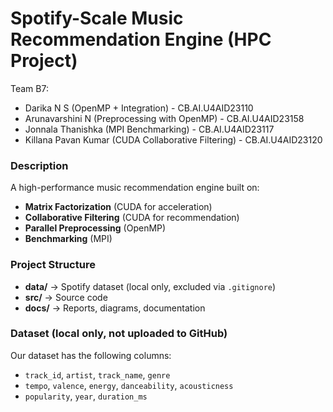 # Spotify-Scale Music Recommendation Engine (HPC Project)

Team B7:

- Darika N S (OpenMP + Integration) - CB.AI.U4AID23110
- Arunavarshini N (Preprocessing with OpenMP) - CB.AI.U4AID23158
- Jonnala Thanishka (MPI Benchmarking) - CB.AI.U4AID23117
- Killana Pavan Kumar (CUDA Collaborative Filtering) - CB.AI.U4AID23120

### Description
A high-performance music recommendation engine built on:
- **Matrix Factorization** (CUDA for acceleration)
- **Collaborative Filtering** (CUDA for recommendation)
- **Parallel Preprocessing** (OpenMP)
- **Benchmarking** (MPI)

### Project Structure
- **data/** → Spotify dataset (local only, excluded via `.gitignore`)
- **src/** → Source code
- **docs/** → Reports, diagrams, documentation

### Dataset (local only, not uploaded to GitHub)
Our dataset has the following columns:
- `track_id`, `artist`, `track_name`, `genre`
- `tempo`, `valence`, `energy`, `danceability`, `acousticness`
- `popularity`, `year`, `duration_ms`
